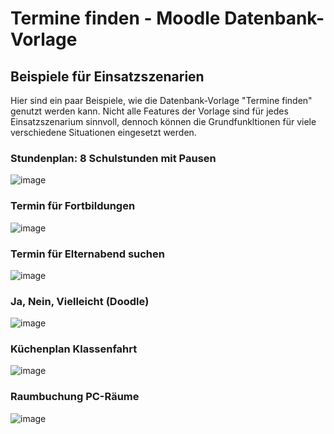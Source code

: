 # Termine finden - Moodle Datenbank-Vorlage

## Beispiele für Einsatzszenarien

Hier sind ein paar Beispiele, wie die Datenbank-Vorlage "Termine finden" genutzt werden kann.
Nicht alle Features der Vorlage sind für jedes Einsatzszenarium sinnvoll, dennoch können die Grundfunkltionen für viele verschiedene Situationen eingesetzt werden.

### Stundenplan: 8 Schulstunden mit Pausen
![image](https://github.com/margomius/moodle-datenbanken-vorlagen/tree/main/Termine-finden/Beispiele/8_Schulstunden_mit_Pause.png?raw=true)

### Termin für Fortbildungen
![image](https://github.com/margomius/moodle-datenbanken-vorlagen/tree/main/Termine-finden/Beispiele/Fortbildungen.png?raw=true)

### Termin für Elternabend suchen
![image](https://github.com/margomius/moodle-datenbanken-vorlagen/tree/main/Termine-finden/Beispiele/Screenshot/Elternabend.png?raw=true)

### Ja, Nein, Vielleicht (Doodle)
![image](https://github.com/margomius/moodle-datenbanken-vorlagen/tree/main/Termine-finden/Beispiele/Screenshot/Ja_Nein_Vielleicht_(Doodle).png?raw=true)

### Küchenplan Klassenfahrt
![image](https://github.com/margomius/moodle-datenbanken-vorlagen/tree/main/Termine-finden/Beispiele/Essensplanung_Klassenfahrt.png?raw=true)

### Raumbuchung PC-Räume
![image](https://github.com/margomius/moodle-datenbanken-vorlagen/tree/main/Termine-finden/Beispiele/Raumbuchung.png?raw=true)